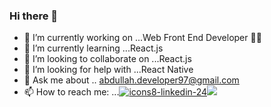 ### Hi there 👋

- 🔭 I’m currently working on ...Web Front End Developer 👨‍💻 
- 🌱 I’m currently learning ...React.js
- 👯 I’m looking to collaborate on ...React.js
- 🤔 I’m looking for help with ...React Native
- 💬 Ask me about .. abdullah.developer97@gmail.com
- 📫 How to reach me: ...<a class="twitter-follow-button"
  href="https://www.linkedin.com/in/abdalla-alhamad/">![icons8-linkedin-24](https://user-images.githubusercontent.com/81675762/140270965-46143cee-7655-4d11-b9a5-1cb113f03112.png)</a><a class="twitter-follow-button"  
  href="https://www.instagram.com/abdalla_alhammad/"><img src="https://img.icons8.com/fluency/24/000000/instagram-new.png"/></a>
